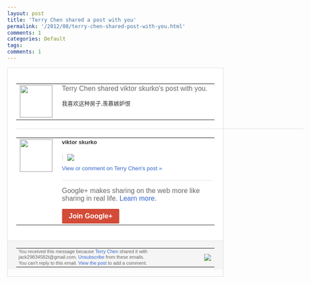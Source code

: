 ```yaml
---
layout: post
title: 'Terry Chen shared a post with you'
permalink: '/2012/08/terry-chen-shared-post-with-you.html'
comments: 1
categories: Default
tags: 
comments: 1
---
```

<div style="border:solid 1px #dfdfdf;color:#686868;font:13px Arial"><div style="background-color:#fff;padding:20px;"><table cellpadding="0" cellspacing="0"><tr><td style="padding-right:15px;vertical-align:top"><a href="https://plus.google.com/_/notifications/emlink?emrecipient=110200756825219614165&amp;emid=CNClsNmr-rECFQZM3god9UQAAA&amp;path=%2F108643996575278738906&amp;dt=1345607804133&amp;uob=8"><img height="75" src="https://lh3.googleusercontent.com/-KKRGTyJ5Bl0/AAAAAAAAAAI/AAAAAAAAEEY/jllxqER5dCk/s75-c-k-a/photo.jpg" style="border:solid 1px #cccccc;" width="75"/></a></td><td style="width:578px;color:#333;font:13px Arial;vertical-align:top"><div style="color:#686868;font:16px Arial;padding-bottom:15px">Terry Chen shared viktor skurko's post with you.</div><div style="padding-bottom:10px">我喜欢这种房子,羡慕嫉妒恨</div></td></tr></table><div style="margin:20px 0;border-bottom:solid 1px #dfdfdf;width:670px"></div><table cellpadding="0" cellspacing="0"><tr><td style="padding-right:15px;vertical-align:top"><a href="https://plus.google.com/_/notifications/emlink?emrecipient=110200756825219614165&amp;emid=CNClsNmr-rECFQZM3god9UQAAA&amp;path=%2F103685740157136493702&amp;dt=1345607804133&amp;uob=8"><img height="75" src="https://lh4.googleusercontent.com/-2PFpOKfWBqI/AAAAAAAAAAI/AAAAAAADQIE/uwHcETB-6ag/s75-c-k-a/photo.jpg" style="border:solid 1px #cccccc;" width="75"/></a></td><td style="width:578px;color:#333;font:13px Arial;vertical-align:top"><div style="font-weight:bold;padding-bottom:10px">viktor skurko</div><div style="padding-bottom:10px"></div><div style="margin-bottom:10px;padding-left:10px; border-left:2px solid #EAEAEA"><span style="margin-right:5px"><a href="https://plus.google.com/_/notifications/emlink?emrecipient=110200756825219614165&amp;emid=CNClsNmr-rECFQZM3god9UQAAA&amp;path=%2F108643996575278738906%2Fposts%2F7dHpe89YNFF%3Fgpinv%3DAMIXal-9BcGrFmAN4OVTUwxZXmNAsAdgbX5weQWNAWTORrrroOT_69wuxW0AWGvNjvXkacP2KRKh7yGr6G8rWuMKdy7O4LVasaXV30s3BkEs6skohLdAQzI&amp;dt=1345607804133&amp;uob=8" style="color:#3366CC;text-decoration:none;"><img border="0" src="https://lh6.googleusercontent.com/-KrVHNMJqbzs/UDRWu4O2RbI/AAAAAAADQUI/RdAPiW5i-xE/w160/art-%25D1%2582%25D0%25B5%25D0%25BE%25D1%2580%25D0%25B8%25D1%258F-%25D0%25B1%25D0%25BE%25D0%25BB%25D1%258C%25D1%2588%25D0%25BE%25D0%25B3%25D0%25BE-%25D0%25B2%25D0%25B7%25D1%2580%25D1%258B%25D0%25B2%25D0%25B0-319606.jpeg" style="max-height:200px;max-width:275px"/></a></span></div><a href="https://plus.google.com/_/notifications/emlink?emrecipient=110200756825219614165&amp;emid=CNClsNmr-rECFQZM3god9UQAAA&amp;path=%2F108643996575278738906%2Fposts%2F7dHpe89YNFF%3Fgpinv%3DAMIXal-9BcGrFmAN4OVTUwxZXmNAsAdgbX5weQWNAWTORrrroOT_69wuxW0AWGvNjvXkacP2KRKh7yGr6G8rWuMKdy7O4LVasaXV30s3BkEs6skohLdAQzI&amp;dt=1345607804133&amp;uob=8" style="color:#3366CC;text-decoration:none">View or comment on Terry Chen's post »</a><div style="margin-top:20px;border-top:solid 1px #dfdfdf"><div style="padding:15px 0;color:#686868;font:16px Arial">Google+ makes sharing on the web more like sharing in real life. <a href="http://www.google.com/+/learnmore/" style="color:#3366CC;text-decoration:none">Learn more</a>.</div><a href="https://plus.google.com/_/notifications/emlink?emrecipient=110200756825219614165&amp;emid=CNClsNmr-rECFQZM3god9UQAAA&amp;path=%2F%3Fgpinv%3DAMIXal-9BcGrFmAN4OVTUwxZXmNAsAdgbX5weQWNAWTORrrroOT_69wuxW0AWGvNjvXkacP2KRKh7yGr6G8rWuMKdy7O4LVasaXV30s3BkEs6skohLdAQzI&amp;dt=1345607804133&amp;uob=8" style="display:inline-block;padding:7px 15px;background-color:#d44b38; color:#fff;font-size:16px; font-weight:bold;border-radius:2px;-webkit-border-radius:2px; -moz-border-radius:2px;border:solid 1px #c43b28; white-space:nowrap;text-decoration:none">Join Google+</a></div></td></tr></table></div><div style="border-top:solid 1px #dfdfdf;padding:0 20px; background-color:#f5f5f5"><table cellpadding="0" cellspacing="0" style="height:50px"><tbody><tr><td style="vertical-align:middle;width:100%; color:#636363;font:11px Arial; line-height:120%">You received this message because <a href="https://plus.google.com/_/notifications/emlink?emrecipient=110200756825219614165&amp;emid=CNClsNmr-rECFQZM3god9UQAAA&amp;path=%2F108643996575278738906%3Fgpinv%3DAMIXal-9BcGrFmAN4OVTUwxZXmNAsAdgbX5weQWNAWTORrrroOT_69wuxW0AWGvNjvXkacP2KRKh7yGr6G8rWuMKdy7O4LVasaXV30s3BkEs6skohLdAQzI&amp;dt=1345607804133&amp;uob=8" style="color:#3366CC;text-decoration:none">Terry Chen</a> shared it with jack29834582t@gmail.com. <a href="https://plus.google.com/_/notifications/emlink?emrecipient=110200756825219614165&amp;emid=CNClsNmr-rECFQZM3god9UQAAA&amp;path=%2F_%2Fnonplus%2Femailsettings%3Fgpinv%3DAMIXal-9BcGrFmAN4OVTUwxZXmNAsAdgbX5weQWNAWTORrrroOT_69wuxW0AWGvNjvXkacP2KRKh7yGr6G8rWuMKdy7O4LVasaXV30s3BkEs6skohLdAQzI%26est%3DADH5u8XNnXLhV-G-D--OaFTK2n7XaMRV3xbhhKnxHDNafIaFqVzwykNzBydchvIo542u_hBP0O3BUKh2-_s7gm1L5S3dhPACnt6rB3XeNtV10L3wVOlrr5deF5AmI--yMrWrJcnhDR0vN3eIQaYEFgGJvHfRXvRnDQ&amp;dt=1345607804133&amp;uob=8" style="color:#3366CC;text-decoration:none">Unsubscribe</a> from these emails.<br/>You can't reply to this email. <a href="https://plus.google.com/_/notifications/emlink?emrecipient=110200756825219614165&amp;emid=CNClsNmr-rECFQZM3god9UQAAA&amp;path=%2F108643996575278738906%2Fposts%2F7dHpe89YNFF%3Fgpinv%3DAMIXal-9BcGrFmAN4OVTUwxZXmNAsAdgbX5weQWNAWTORrrroOT_69wuxW0AWGvNjvXkacP2KRKh7yGr6G8rWuMKdy7O4LVasaXV30s3BkEs6skohLdAQzI&amp;dt=1345607804133&amp;uob=8" style="color:#3366CC;text-decoration:none">View the post</a> to add a comment.<br/></td><td><img src="https://ssl.gstatic.com/s2/oz/images/notifications/logo/google-plus-6617a72bb36cc548861652780c9e6ff1.png"/></td></tr></tbody></table></div></div>